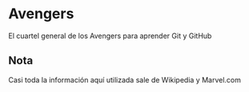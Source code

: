 # Avengers

El cuartel general de los Avengers para aprender Git y GitHub

## Nota
Casi toda la información aquí utilizada sale de Wikipedia y Marvel.com

